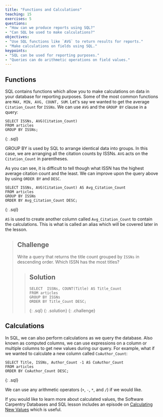 ```yaml
---
title: "Functions and Calculations"
teaching: 15
exercises: 5
questions:
- "How can we produce reports using SQL?"
- "Can SQL be used to make calculations?"
objectives:
- "Use SQL functions like `AVG` to return results for reports."
- "Make calculations on fields using SQL."
keypoints:
- "SQL can be used for reporting purposes."
- "Queries can do arithmetic operations on field values."
---
```


## Functions

SQL contains functions which allow you to make calculations on data in your database for reporting purposes. Some of the most common functions are `MAX, MIN, AVG, COUNT, SUM`. Let's say we wanted to get the average `Citation_Count` for `ISSNs`. We can use `AVG` and the `GROUP BY` clause in a query:

~~~
SELECT ISSNs, AVG(Citation_Count)
FROM articles
GROUP BY ISSNs;
~~~
{: .sql}

GROUP BY is used by SQL to arrange identical data into groups. In this case, we are arranging all the citation counts by ISSNs. `AVG` acts on the `Citation_Count` in parentheses.

As you can see, it is difficult to tell though what ISSN has the highest average citation count and the least. We can improve upon the query above by using `ORDER BY` and `DESC`. 

~~~
SELECT ISSNs, AVG(Citation_Count) AS Avg_Citation_Count
FROM articles
GROUP BY ISSNs 
ORDER BY Avg_Citation_Count DESC;
~~~
{: .sql}

`AS` is used to create another column called `Avg_Citation_Count` to contain the calculations. This is what is called an alias which will be covered later in the lesson.

> ## Challenge
> Write a query that returns the title count grouped by `ISSNs` in descending order. Which ISSN has the most titles?
>
> > ## Solution
> > ~~~
> > SELECT  ISSNs, COUNT(Title) AS Title_Count
> > FROM articles
> > GROUP BY ISSNs
> > ORDER BY Title_Count DESC;
> > ~~~
> > {: .sql}
> {: .solution}
{: .challenge}

## Calculations

In SQL, we can also perform calculations as we query the database. Also known as computed columns, we can use expressions on a column or multiple columns to get new values during our query. For example, what if we wanted to calculate a new column called `CoAuthor_Count`:

~~~
SELECT Title, ISSNs, Author_Count -1 AS CoAuthor_Count
FROM articles
ORDER BY CoAuthor_Count DESC;
~~~
{: .sql}

We can use any arithmetic operators (`+`, `-`, `*`, and `/`) if we would like. 

If you would like to learn more about calculated values, the Software Carpentry Databases and SQL lesson includes an episode on [Calculating New Values](https://swcarpentry.github.io/sql-novice-survey/04-calc/index.html) which is useful. 
